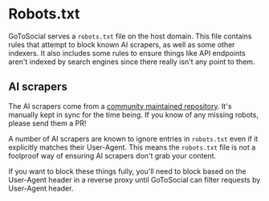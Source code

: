 # Robots.txt

GoToSocial serves a `robots.txt` file on the host domain. This file contains rules that attempt to block known AI scrapers, as well as some other indexers. It also includes some rules to ensure things like API endpoints aren't indexed by search engines since there really isn't any point to them.

## AI scrapers

The AI scrapers come from a [community maintained repository][airobots]. It's manually kept in sync for the time being. If you know of any missing robots, please send them a PR!

A number of AI scrapers are known to ignore entries in `robots.txt` even if it explicitly matches their User-Agent. This means the `robots.txt` file is not a foolproof way of ensuring AI scrapers don't grab your content.
    
If you want to block these things fully, you'll need to block based on the User-Agent header in a reverse proxy until GoToSocial can filter requests by User-Agent header.

[airobots]: https://github.com/ai-robots-txt/ai.robots.txt/
